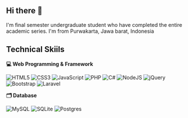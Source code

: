 ## Hi there 👋
I'm final semester undergraduate student who have completed the entire academic series. I'm from Purwakarta, Jawa barat, Indonesia
##
## Technical Skiils 
**💻 Web Programming & Framework**


![HTML5](https://img.shields.io/badge/html5-%23E34F26.svg?style=for-the-badge&logo=html5&logoColor=white) ![CSS3](https://img.shields.io/badge/css3-%231572B6.svg?style=for-the-badge&logo=css3&logoColor=white) ![JavaScript](https://img.shields.io/badge/javascript-%23323330.svg?style=for-the-badge&logo=javascript&logoColor=%23F7DF1E) ![PHP](https://img.shields.io/badge/php-%23777BB4.svg?style=for-the-badge&logo=php&logoColor=white) ![C#](https://img.shields.io/badge/c%23-%23239120.svg?style=for-the-badge&logo=csharp&logoColor=white) ![NodeJS](https://img.shields.io/badge/node.js-6DA55F?style=for-the-badge&logo=node.js&logoColor=white)  ![jQuery](https://img.shields.io/badge/jquery-%230769AD.svg?style=for-the-badge&logo=jquery&logoColor=white)  ![Bootstrap](https://img.shields.io/badge/bootstrap-%238511FA.svg?style=for-the-badge&logo=bootstrap&logoColor=white)  ![Laravel](https://img.shields.io/badge/laravel-%23FF2D20.svg?style=for-the-badge&logo=laravel&logoColor=white)

**🗂 Database**


![MySQL](https://img.shields.io/badge/mysql-4479A1.svg?style=for-the-badge&logo=mysql&logoColor=white)  ![SQLite](https://img.shields.io/badge/sqlite-%2307405e.svg?style=for-the-badge&logo=sqlite&logoColor=white)  ![Postgres](https://img.shields.io/badge/postgres-%23316192.svg?style=for-the-badge&logo=postgresql&logoColor=white)  
<!--
**annisazachryfziah/annisazachryfziah** is a ✨ _special_ ✨ repository because its `README.md` (this file) appears on your GitHub profile.

Here are some ideas to get you started:

- 🔭 I’m currently working on ...
- 🌱 I’m currently learning ...
- 👯 I’m looking to collaborate on ...
- 🤔 I’m looking for help with ...
- 💬 Ask me about ...
- 📫 How to reach me: ...
- 😄 Pronouns: ...
- ⚡ Fun fact: ...
-->
